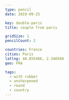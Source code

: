 ```yaml
---
type: pencil
date: 2019-09-25

key: double-paris
title: couple from paris

gridSize: 1
pencilCount: 2

countries: France
cities: Paris
latlng: 48.855466, 2.346568
geo: FRA

tags:
  - with rubber
  - unsharpened
  - round
  - country
---
```


